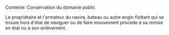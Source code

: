 Contexte: Conservation du domaine public

Le propriétaire et l'armateur du navire, bateau ou autre engin flottant qui se trouve hors d'état de naviguer ou de faire mouvement procède à sa remise en état ou à son enlèvement.